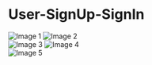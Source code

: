 # User-SignUp-SignIn

<div class="image-container">
    <img src="https://github.com/janithht/User-SignUp-SignIn/assets/92964360/0a2864cf-3547-4ec5-9d97-5a4835bc9576" alt="Image 1">
    <img src="https://github.com/janithht/User-SignUp-SignIn/assets/92964360/761e8eb7-9bf8-4f03-8337-ea1b761a0362" alt="Image 2">
</div>

<div class="image-container"> 
    <img src="https://github.com/janithht/User-SignUp-SignIn/assets/92964360/d58970ac-873c-4a2b-9c46-14c8095fae14" alt="Image 3">
    <img src="https://github.com/janithht/User-SignUp-SignIn/assets/92964360/fb0b5df4-cb9b-436b-a93c-025df02594af" alt="Image 4">
</div>

<div class="image-container">
    <img src="https://github.com/janithht/User-SignUp-SignIn/assets/92964360/40a12a23-1caa-4852-94cf-d5872f34e898" alt="Image 5">
</div>


















